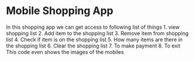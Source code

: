 # Mobile Shopping App
In this shopping app we can get access to following list of things 
    1. view shopping list 
    2. Add item to the shopping list
    3. Remove item from shopping list
    4. Check if item is on the shopping list
    5. How many items are there in the shopping list
    6. Clear the shopping list
    7. To make payment
    8. To exit
This code even shows the images of the mobiles
